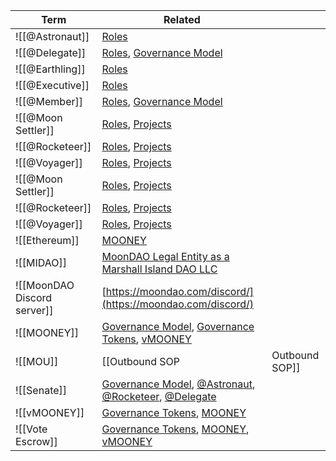 | Term               | Related                                                      |     |
| ------------------ | ------------------------------------------------------------ | --- |
| ![[@Astronaut]]    | [Roles](Roles.md)                                            |     |
| ![[@Delegate]]     | [Roles](Roles.md), [Governance Model](Governance%20Model.md) |     |
| ![[@Earthling]]    | [Roles](Roles.md)                                            |     |
| ![[@Executive]]    | [Roles](Roles.md)                                            |     |
| ![[@Member]]       | [Roles](Roles.md), [Governance Model](Governance%20Model.md) |     |
| ![[@Moon Settler]] | [Roles](Roles.md), [Projects](Projects.md)                   |     |
| ![[@Rocketeer]]    | [Roles](Roles.md), [Projects](Projects.md)                   |     |
| ![[@Voyager]]               | [Roles](Roles.md), [Projects](Projects.md)                                                                                     |                |
 ![[@Moon Settler]]          | [Roles](Roles.md), [Projects](../../docs/Projects.md)                                                                          |                |
| ![[@Rocketeer]]             | [Roles](Roles.md), [Projects](../../docs/Projects.md)                                                                          |                |
| ![[@Voyager]]               | [Roles](Roles.md), [Projects](../../docs/Projects.md)                                                                          |                |
| ![[Ethereum]]               | [MOONEY](MOONEY.md)                                                                                                            |                |
| ![[MIDAO]]                  | [MoonDAO Legal Entity as a Marshall Island DAO LLC](MoonDAO%20Legal%20Entity%20as%20a%20Marshall%20Island%20DAO%20LLC.md)      |                |
| ![[MoonDAO Discord server]] | [https://moondao.com/discord/](https://moondao.com/discord/)                                                                   |                |
| ![[MOONEY]]                 | [Governance Model](Governance%20Model.md), [Governance Tokens](Governance%20Tokens.md), [vMOONEY](vMOONEY.md)                  |                |
| ![[MOU]]                    | [[Outbound SOP                                                                                                                 | Outbound SOP]] |
| ![[Senate]]                 | [Governance Model](Governance%20Model.md), [@Astronaut](@Astronaut.md), [@Rocketeer](@Rocketeer.md), [@Delegate](@Delegate.md) |                |
| ![[vMOONEY]]                | [Governance Tokens](Governance%20Tokens.md), [MOONEY](MOONEY.md)                                                               |                |
| ![[Vote Escrow]]            | [Governance Tokens](Governance%20Tokens.md), [MOONEY](MOONEY.md), [vMOONEY](vMOONEY.md)                                        |                |
